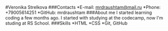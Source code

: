 #Veronika Strelkova
###Contacts
*E-mail: mrdraushtam@mail.ru
*Phone: +79005614251
*GitHub: mrdraushtam
###About me
I started learning coding a few months ago. I started with studying at the codecamp, now I'm studing at RS School.
###Skills
*HTML
*CSS
*Git, GitHub





